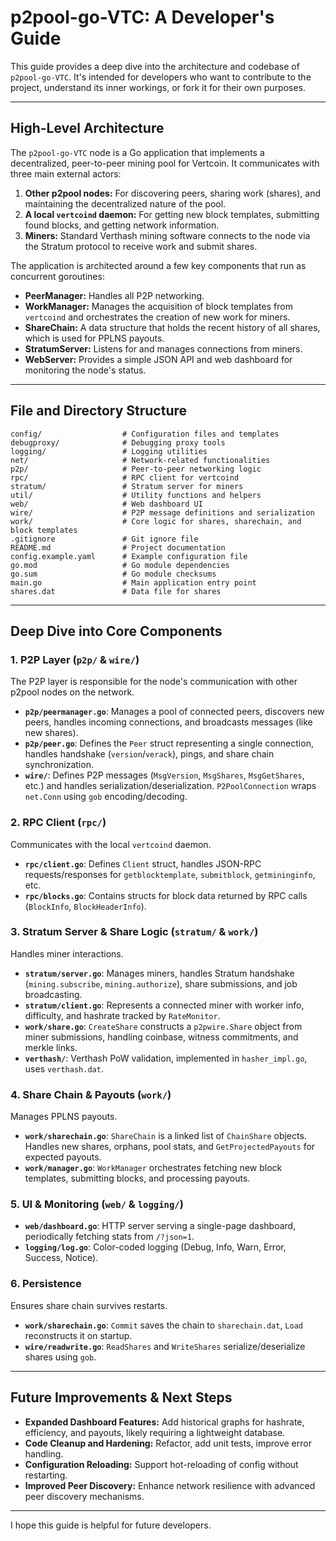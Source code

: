 # p2pool-go-VTC: A Developer's Guide

This guide provides a deep dive into the architecture and codebase of `p2pool-go-VTC`. It's intended for developers who want to contribute to the project, understand its inner workings, or fork it for their own purposes.

---

## High-Level Architecture

The `p2pool-go-VTC` node is a Go application that implements a decentralized, peer-to-peer mining pool for Vertcoin. It communicates with three main external actors:

1. **Other p2pool nodes:** For discovering peers, sharing work (shares), and maintaining the decentralized nature of the pool.  
2. **A local `vertcoind` daemon:** For getting new block templates, submitting found blocks, and getting network information.  
3. **Miners:** Standard Verthash mining software connects to the node via the Stratum protocol to receive work and submit shares.  

The application is architected around a few key components that run as concurrent goroutines:

* **PeerManager:** Handles all P2P networking.  
* **WorkManager:** Manages the acquisition of block templates from `vertcoind` and orchestrates the creation of new work for miners.  
* **ShareChain:** A data structure that holds the recent history of all shares, which is used for PPLNS payouts.  
* **StratumServer:** Listens for and manages connections from miners.  
* **WebServer:** Provides a simple JSON API and web dashboard for monitoring the node's status.  

---

## File and Directory Structure

```
config/                  # Configuration files and templates
debugproxy/              # Debugging proxy tools
logging/                 # Logging utilities
net/                     # Network-related functionalities
p2p/                     # Peer-to-peer networking logic
rpc/                     # RPC client for vertcoind
stratum/                 # Stratum server for miners
util/                    # Utility functions and helpers
web/                     # Web dashboard UI
wire/                    # P2P message definitions and serialization
work/                    # Core logic for shares, sharechain, and block templates
.gitignore               # Git ignore file
README.md                # Project documentation
config.example.yaml      # Example configuration file
go.mod                   # Go module dependencies
go.sum                   # Go module checksums
main.go                  # Main application entry point
shares.dat               # Data file for shares
```

---

## Deep Dive into Core Components

### 1. P2P Layer (`p2p/` & `wire/`)

The P2P layer is responsible for the node's communication with other p2pool nodes on the network.

* **`p2p/peermanager.go`**: Manages a pool of connected peers, discovers new peers, handles incoming connections, and broadcasts messages (like new shares).  
* **`p2p/peer.go`**: Defines the `Peer` struct representing a single connection, handles handshake (`version`/`verack`), pings, and share chain synchronization.  
* **`wire/`**: Defines P2P messages (`MsgVersion`, `MsgShares`, `MsgGetShares`, etc.) and handles serialization/deserialization. `P2PoolConnection` wraps `net.Conn` using `gob` encoding/decoding.

### 2. RPC Client (`rpc/`)

Communicates with the local `vertcoind` daemon.

* **`rpc/client.go`**: Defines `Client` struct, handles JSON-RPC requests/responses for `getblocktemplate`, `submitblock`, `getmininginfo`, etc.  
* **`rpc/blocks.go`**: Contains structs for block data returned by RPC calls (`BlockInfo`, `BlockHeaderInfo`).

### 3. Stratum Server & Share Logic (`stratum/` & `work/`)

Handles miner interactions.

* **`stratum/server.go`**: Manages miners, handles Stratum handshake (`mining.subscribe`, `mining.authorize`), share submissions, and job broadcasting.  
* **`stratum/client.go`**: Represents a connected miner with worker info, difficulty, and hashrate tracked by `RateMonitor`.  
* **`work/share.go`**: `CreateShare` constructs a `p2pwire.Share` object from miner submissions, handling coinbase, witness commitments, and merkle links.  
* **`verthash/`**: Verthash PoW validation, implemented in `hasher_impl.go`, uses `verthash.dat`.

### 4. Share Chain & Payouts (`work/`)

Manages PPLNS payouts.

* **`work/sharechain.go`**: `ShareChain` is a linked list of `ChainShare` objects. Handles new shares, orphans, pool stats, and `GetProjectedPayouts` for expected payouts.  
* **`work/manager.go`**: `WorkManager` orchestrates fetching new block templates, submitting blocks, and processing payouts.

### 5. UI & Monitoring (`web/` & `logging/`)

* **`web/dashboard.go`**: HTTP server serving a single-page dashboard, periodically fetching stats from `/?json=1`.  
* **`logging/log.go`**: Color-coded logging (Debug, Info, Warn, Error, Success, Notice).

### 6. Persistence

Ensures share chain survives restarts.

* **`work/sharechain.go`**: `Commit` saves the chain to `sharechain.dat`, `Load` reconstructs it on startup.  
* **`wire/readwrite.go`**: `ReadShares` and `WriteShares` serialize/deserialize shares using `gob`.

---

## Future Improvements & Next Steps

* **Expanded Dashboard Features:** Add historical graphs for hashrate, efficiency, and payouts, likely requiring a lightweight database.  
* **Code Cleanup and Hardening:** Refactor, add unit tests, improve error handling.  
* **Configuration Reloading:** Support hot-reloading of config without restarting.  
* **Improved Peer Discovery:** Enhance network resilience with advanced peer discovery mechanisms.

---

I hope this guide is helpful for future developers.

